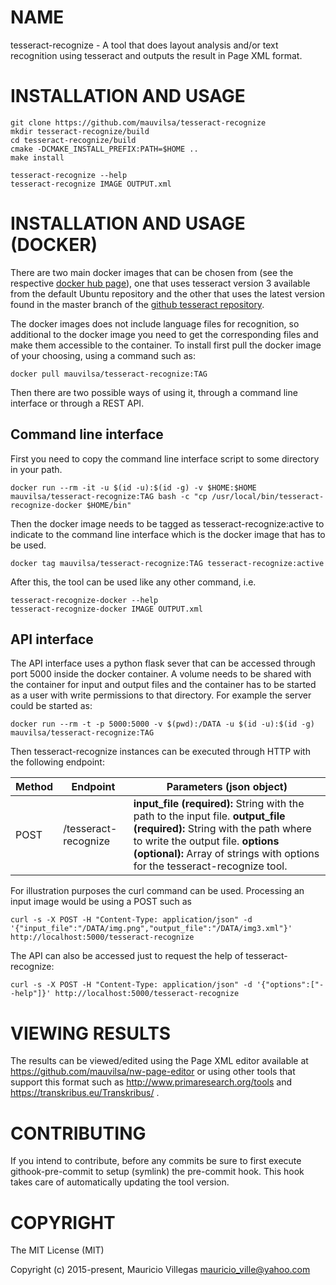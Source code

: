 # NAME

tesseract-recognize - A tool that does layout analysis and/or text recognition using tesseract and outputs the result in Page XML format.


# INSTALLATION AND USAGE

    git clone https://github.com/mauvilsa/tesseract-recognize
    mkdir tesseract-recognize/build
    cd tesseract-recognize/build
    cmake -DCMAKE_INSTALL_PREFIX:PATH=$HOME ..
    make install
    
    tesseract-recognize --help
    tesseract-recognize IMAGE OUTPUT.xml


# INSTALLATION AND USAGE (DOCKER)

There are two main docker images that can be chosen from (see the respective [docker hub page](https://hub.docker.com/r/mauvilsa/tesseract-recognize/)), one that uses tesseract version 3 available from the default Ubuntu repository and the other that uses the latest version found in the master branch of the [github tesseract repository](https://github.com/tesseract-ocr/tesseract).

The docker images does not include language files for recognition, so additional to the docker image you need to get the corresponding files and make them accessible to the container. To install first pull the docker image of your choosing, using a command such as:

    docker pull mauvilsa/tesseract-recognize:TAG

Then there are two possible ways of using it, through a command line interface or through a REST API.

## Command line interface

First you need to copy the command line interface script to some directory in your path.

    docker run --rm -it -u $(id -u):$(id -g) -v $HOME:$HOME mauvilsa/tesseract-recognize:TAG bash -c "cp /usr/local/bin/tesseract-recognize-docker $HOME/bin"

Then the docker image needs to be tagged as tesseract-recognize:active to indicate to the command line interface which is the docker image that has to be used.

    docker tag mauvilsa/tesseract-recognize:TAG tesseract-recognize:active

After this, the tool can be used like any other command, i.e.

    tesseract-recognize-docker --help
    tesseract-recognize-docker IMAGE OUTPUT.xml

## API interface

The API interface uses a python flask sever that can be accessed through port 5000 inside the docker container. A volume needs to be shared with the container for input and output files and the container has to be started as a user with write permissions to that directory. For example the server could be started as:

    docker run --rm -t -p 5000:5000 -v $(pwd):/DATA -u $(id -u):$(id -g) mauvilsa/tesseract-recognize:TAG 

Then tesseract-recognize instances can be executed through HTTP with the following endpoint:

Method | Endpoint             | Parameters (json object)
------ | -------------------- | ------------------------
POST   | /tesseract-recognize | **input_file (required):** String with the path to the input file. **output_file (required):** String with the path where to write the output file. **options (optional):** Array of strings with options for the tesseract-recognize tool.

For illustration purposes the curl command can be used. Processing an input image would be using a POST such as

    curl -s -X POST -H "Content-Type: application/json" -d '{"input_file":"/DATA/img.png","output_file":"/DATA/img3.xml"}' http://localhost:5000/tesseract-recognize

The API can also be accessed just to request the help of tesseract-recognize:

    curl -s -X POST -H "Content-Type: application/json" -d '{"options":["--help"]}' http://localhost:5000/tesseract-recognize


# VIEWING RESULTS

The results can be viewed/edited using the Page XML editor available at https://github.com/mauvilsa/nw-page-editor or using other tools that support this format such as http://www.primaresearch.org/tools and https://transkribus.eu/Transkribus/ .


# CONTRIBUTING

If you intend to contribute, before any commits be sure to first execute githook-pre-commit to setup (symlink) the pre-commit hook. This hook takes care of automatically updating the tool version.


# COPYRIGHT

The MIT License (MIT)

Copyright (c) 2015-present, Mauricio Villegas <mauricio_ville@yahoo.com>
